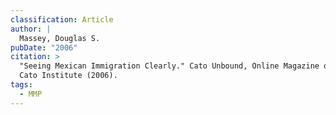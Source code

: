 ```yaml
---
classification: Article
author: |
  Massey, Douglas S.
pubDate: "2006"
citation: >
  "Seeing Mexican Immigration Clearly." Cato Unbound, Online Magazine of the
  Cato Institute (2006).
tags:
  - MMP
---
```

